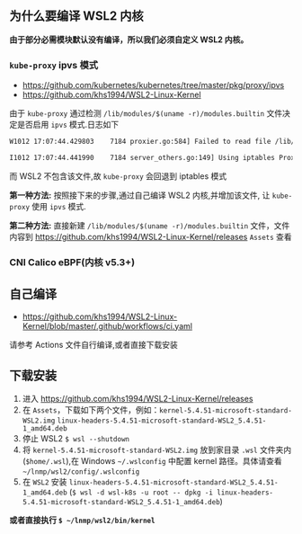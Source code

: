 ## 为什么要编译 WSL2 内核

**由于部分必需模块默认没有编译，所以我们必须自定义 WSL2 内核。**

### `kube-proxy` ipvs 模式

* https://github.com/kubernetes/kubernetes/tree/master/pkg/proxy/ipvs
* https://github.com/khs1994/WSL2-Linux-Kernel

由于 `kube-proxy` 通过检测 `/lib/modules/$(uname -r)/modules.builtin` 文件决定是否启用 `ipvs` 模式.日志如下

```bash
W1012 17:07:44.429803    7184 proxier.go:584] Failed to read file /lib/modules/4.19.72-microsoft-standard/modules.builtin with error open /lib/modules/4.19.72-microsoft-standard/modules.builtin: no such file or directory. You can ignore this message when kube-proxy is running inside container without mounting /lib/modules

I1012 17:07:44.441990    7184 server_others.go:149] Using iptables Proxier.
```

而 WSL2 不包含该文件,故 `kube-proxy` 会回退到 iptables 模式

**第一种方法:** 按照接下来的步骤,通过自己编译 WSL2 内核,并增加该文件, 让 `kube-proxy` 使用 `ipvs` 模式.

**第二种方法:** 直接新建 `/lib/modules/$(uname -r)/modules.builtin` 文件，文件内容到 https://github.com/khs1994/WSL2-Linux-Kernel/releases `Assets` 查看

### CNI Calico eBPF(内核 v5.3+)

## 自己编译

* https://github.com/khs1994/WSL2-Linux-Kernel/blob/master/.github/workflows/ci.yaml

请参考 Actions 文件自行编译,或者直接下载安装

## 下载安装

1. 进入 https://github.com/khs1994/WSL2-Linux-Kernel/releases
2. 在 `Assets`，下载如下两个文件，例如：`kernel-5.4.51-microsoft-standard-WSL2.img` `linux-headers-5.4.51-microsoft-standard-WSL2_5.4.51-1_amd64.deb`
3. 停止 WSL2 `$ wsl --shutdown`
4. 将 `kernel-5.4.51-microsoft-standard-WSL2.img` 放到家目录 `.wsl` 文件夹内(`$home/.wsl`),在 Windows `~/.wslconfig` 中配置 kernel 路径。具体请查看 `~/lnmp/wsl2/config/.wslconfig`
5. 在 `WSL2` 安装 `linux-headers-5.4.51-microsoft-standard-WSL2_5.4.51-1_amd64.deb` (`$ wsl -d wsl-k8s -u root -- dpkg -i linux-headers-5.4.51-microsoft-standard-WSL2_5.4.51-1_amd64.deb`)

**或者直接执行 `$ ~/lnmp/wsl2/bin/kernel`**
